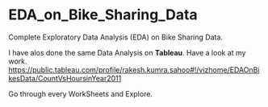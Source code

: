 # EDA_on_Bike_Sharing_Data
Complete Exploratory Data Analysis (EDA) on Bike Sharing Data.

I have alos done the same Data Analysis on **Tableau**.
Have a look at my work.
https://public.tableau.com/profile/rakesh.kumra.sahoo#!/vizhome/EDAOnBikesData/CountVsHoursinYear2011


Go through every WorkSheets and Explore.
